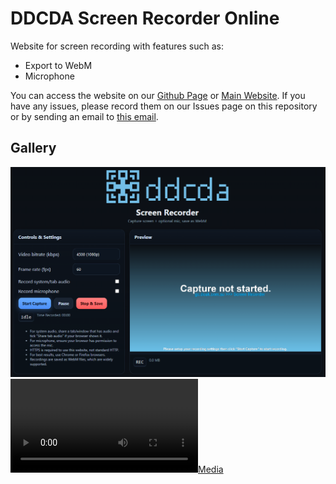 # DDCDA Screen Recorder Online
Website for screen recording with features such as:
- Export to WebM
- Microphone

You can access the website on our [Github Page](https://doakdotcomdotau.github.io/DDCDA-ScreenRecorder/) or [Main Website](https://gc.doak.com.au/screenrecorder).
If you have any issues, please record them on our Issues page on this repository or by sending an email to [this email](mailto:info@gc.doak.com.au).

## Gallery
![Preview of a website.](preview.png)
<br>
[![Media](https://gc.doak.com.au/videos/preview.mp4)](https://camo.githubusercontent.com/e8308f2a1c74f008b6267ffd41b3ffe52266abf3698119ac5e9911ef6929f95d/68747470733a2f2f67632e646f616b2e636f6d2e61752f766964656f732f707265766965772e6d7034)
